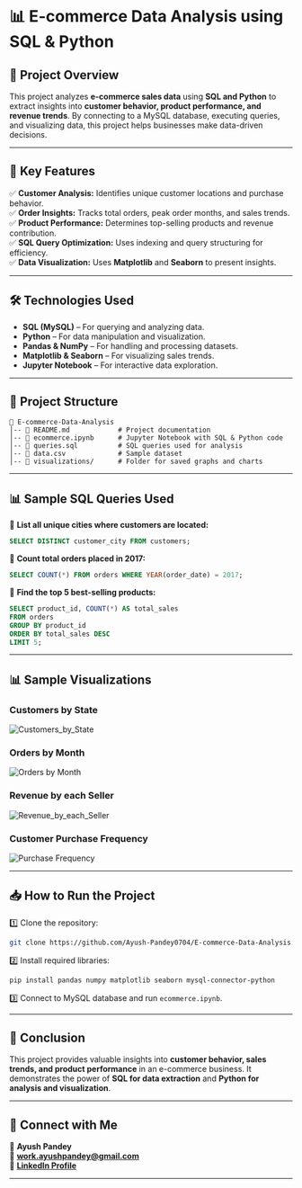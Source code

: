 # **📊 E-commerce Data Analysis using SQL & Python**

## **📌 Project Overview**
This project analyzes **e-commerce sales data** using **SQL and Python** to extract insights into **customer behavior, product performance, and revenue trends**. By connecting to a MySQL database, executing queries, and visualizing data, this project helps businesses make data-driven decisions.

---

## **🚀 Key Features**
✅ **Customer Analysis:** Identifies unique customer locations and purchase behavior.  
✅ **Order Insights:** Tracks total orders, peak order months, and sales trends.  
✅ **Product Performance:** Determines top-selling products and revenue contribution.  
✅ **SQL Query Optimization:** Uses indexing and query structuring for efficiency.  
✅ **Data Visualization:** Uses **Matplotlib** and **Seaborn** to present insights.  

---

## **🛠️ Technologies Used**
- **SQL (MySQL)** – For querying and analyzing data.  
- **Python** – For data manipulation and visualization.  
- **Pandas & NumPy** – For handling and processing datasets.  
- **Matplotlib & Seaborn** – For visualizing sales trends.  
- **Jupyter Notebook** – For interactive data exploration.  

---

## **📂 Project Structure**
```
📂 E-commerce-Data-Analysis
│-- 📜 README.md            # Project documentation  
│-- 📜 ecommerce.ipynb      # Jupyter Notebook with SQL & Python code  
│-- 📜 queries.sql          # SQL queries used for analysis  
│-- 📜 data.csv             # Sample dataset  
│-- 📂 visualizations/      # Folder for saved graphs and charts  
```

---

## **📊 Sample SQL Queries Used**
🔹 **List all unique cities where customers are located:**  
```sql
SELECT DISTINCT customer_city FROM customers;
```
🔹 **Count total orders placed in 2017:**  
```sql
SELECT COUNT(*) FROM orders WHERE YEAR(order_date) = 2017;
```
🔹 **Find the top 5 best-selling products:**  
```sql
SELECT product_id, COUNT(*) AS total_sales 
FROM orders 
GROUP BY product_id 
ORDER BY total_sales DESC 
LIMIT 5;
```

---

## **📊 Sample Visualizations**

### **Customers by State**
![Customers_by_State](visualizations/customers_by_state.png)

### **Orders by Month**
![Orders by Month](visualizations/orders_by_month.png)

### **Revenue by each Seller**
![Revenue_by_each_Seller](visualizations/revenue_by_each_seller.png)

### **Customer Purchase Frequency**
![Purchase Frequency](visualizations/purchase_frequency.png)

---

## **📥 How to Run the Project**
1️⃣ Clone the repository:  
```sh
git clone https://github.com/Ayush-Pandey0704/E-commerce-Data-Analysis.git
```
2️⃣ Install required libraries:  
```sh
pip install pandas numpy matplotlib seaborn mysql-connector-python
```
3️⃣ Connect to MySQL database and run `ecommerce.ipynb`.  

---

## **📝 Conclusion**
This project provides valuable insights into **customer behavior, sales trends, and product performance** in an e-commerce business. It demonstrates the power of **SQL for data extraction** and **Python for analysis and visualization**.  

---

## **🔗 Connect with Me**
👤 **Ayush Pandey**  
📧 **work.ayushpandey@gmail.com**  
🔗 **[LinkedIn Profile](https://linkedin.com/in/ayush-pandey-30462a331)**  

---
